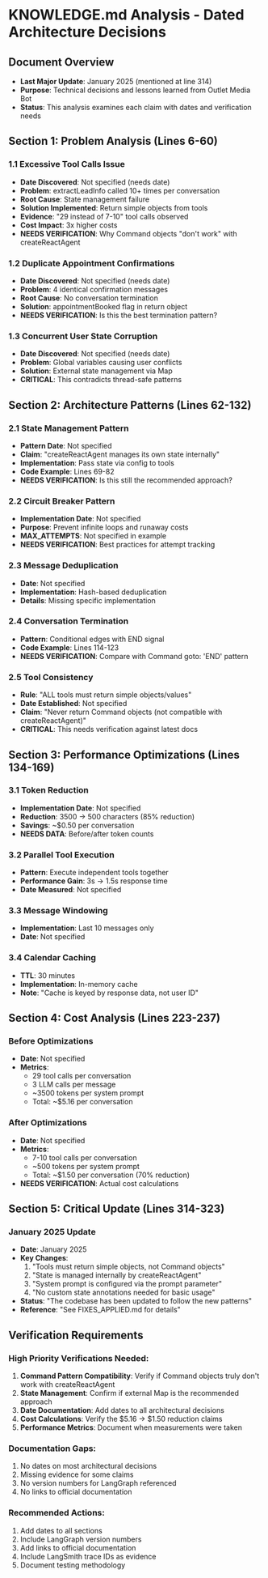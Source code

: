 # KNOWLEDGE.md Analysis - Dated Architecture Decisions

## Document Overview
- **Last Major Update**: January 2025 (mentioned at line 314)
- **Purpose**: Technical decisions and lessons learned from Outlet Media Bot
- **Status**: This analysis examines each claim with dates and verification needs

## Section 1: Problem Analysis (Lines 6-60)

### 1.1 Excessive Tool Calls Issue
- **Date Discovered**: Not specified (needs date)
- **Problem**: extractLeadInfo called 10+ times per conversation
- **Root Cause**: State management failure
- **Solution Implemented**: Return simple objects from tools
- **Evidence**: "29 instead of 7-10" tool calls observed
- **Cost Impact**: 3x higher costs
- **NEEDS VERIFICATION**: Why Command objects "don't work" with createReactAgent

### 1.2 Duplicate Appointment Confirmations
- **Date Discovered**: Not specified (needs date)
- **Problem**: 4 identical confirmation messages
- **Root Cause**: No conversation termination
- **Solution**: appointmentBooked flag in return object
- **NEEDS VERIFICATION**: Is this the best termination pattern?

### 1.3 Concurrent User State Corruption
- **Date Discovered**: Not specified (needs date)
- **Problem**: Global variables causing user conflicts
- **Solution**: External state management via Map
- **CRITICAL**: This contradicts thread-safe patterns

## Section 2: Architecture Patterns (Lines 62-132)

### 2.1 State Management Pattern
- **Pattern Date**: Not specified
- **Claim**: "createReactAgent manages its own state internally"
- **Implementation**: Pass state via config to tools
- **Code Example**: Lines 69-82
- **NEEDS VERIFICATION**: Is this still the recommended approach?

### 2.2 Circuit Breaker Pattern
- **Implementation Date**: Not specified
- **Purpose**: Prevent infinite loops and runaway costs
- **MAX_ATTEMPTS**: Not specified in example
- **NEEDS VERIFICATION**: Best practices for attempt tracking

### 2.3 Message Deduplication
- **Date**: Not specified
- **Implementation**: Hash-based deduplication
- **Details**: Missing specific implementation

### 2.4 Conversation Termination
- **Pattern**: Conditional edges with END signal
- **Code Example**: Lines 114-123
- **NEEDS VERIFICATION**: Compare with Command goto: 'END' pattern

### 2.5 Tool Consistency
- **Rule**: "ALL tools must return simple objects/values"
- **Date Established**: Not specified
- **Claim**: "Never return Command objects (not compatible with createReactAgent)"
- **CRITICAL**: This needs verification against latest docs

## Section 3: Performance Optimizations (Lines 134-169)

### 3.1 Token Reduction
- **Implementation Date**: Not specified
- **Reduction**: 3500 → 500 characters (85% reduction)
- **Savings**: ~$0.50 per conversation
- **NEEDS DATA**: Before/after token counts

### 3.2 Parallel Tool Execution
- **Pattern**: Execute independent tools together
- **Performance Gain**: 3s → 1.5s response time
- **Date Measured**: Not specified

### 3.3 Message Windowing
- **Implementation**: Last 10 messages only
- **Date**: Not specified

### 3.4 Calendar Caching
- **TTL**: 30 minutes
- **Implementation**: In-memory cache
- **Note**: "Cache is keyed by response data, not user ID"

## Section 4: Cost Analysis (Lines 223-237)

### Before Optimizations
- **Date**: Not specified
- **Metrics**:
  - 29 tool calls per conversation
  - 3 LLM calls per message
  - ~3500 tokens per system prompt
  - Total: ~$5.16 per conversation

### After Optimizations
- **Date**: Not specified
- **Metrics**:
  - 7-10 tool calls per conversation
  - ~500 tokens per system prompt
  - Total: ~$1.50 per conversation (70% reduction)
- **NEEDS VERIFICATION**: Actual cost calculations

## Section 5: Critical Update (Lines 314-323)

### January 2025 Update
- **Date**: January 2025
- **Key Changes**:
  1. "Tools must return simple objects, not Command objects"
  2. "State is managed internally by createReactAgent"
  3. "System prompt is configured via the prompt parameter"
  4. "No custom state annotations needed for basic usage"
- **Status**: "The codebase has been updated to follow the new patterns"
- **Reference**: "See FIXES_APPLIED.md for details"

## Verification Requirements

### High Priority Verifications Needed:
1. **Command Pattern Compatibility**: Verify if Command objects truly don't work with createReactAgent
2. **State Management**: Confirm if external Map is the recommended approach
3. **Date Documentation**: Add dates to all architectural decisions
4. **Cost Calculations**: Verify the $5.16 → $1.50 reduction claims
5. **Performance Metrics**: Document when measurements were taken

### Documentation Gaps:
1. No dates on most architectural decisions
2. Missing evidence for some claims
3. No version numbers for LangGraph referenced
4. No links to official documentation

### Recommended Actions:
1. Add dates to all sections
2. Include LangGraph version numbers
3. Add links to official documentation
4. Include LangSmith trace IDs as evidence
5. Document testing methodology